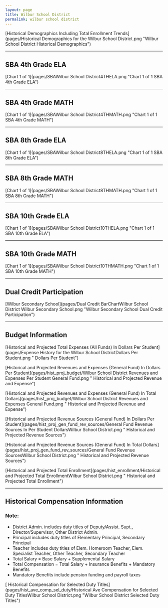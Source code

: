 ```yaml
---
layout: page
title: Wilbur School District
permalink: wilbur school district
---
```



[Historical Demographics Including Total Enrollment Trends](pages/Historical Demographics for the Wilbur School District.png "Wilbur School District Historical Demographics")

___

## SBA 4th Grade ELA

[Chart 1 of 1](pages/SBAWilbur School District4THELA.png "Chart 1 of 1 SBA 4th Grade ELA")


___

## SBA 4th Grade MATH

[Chart 1 of 1](pages/SBAWilbur School District4THMATH.png "Chart 1 of 1 SBA 4th Grade MATH")


___

## SBA 8th Grade ELA

[Chart 1 of 1](pages/SBAWilbur School District8THELA.png "Chart 1 of 1 SBA 8th Grade ELA")


___

## SBA 8th Grade MATH

[Chart 1 of 1](pages/SBAWilbur School District8THMATH.png "Chart 1 of 1 SBA 8th Grade MATH")


___

## SBA 10th Grade ELA

[Chart 1 of 1](pages/SBAWilbur School District10THELA.png "Chart 1 of 1 SBA 10th Grade ELA")


___

## SBA 10th Grade MATH

[Chart 1 of 1](pages/SBAWilbur School District10THMATH.png "Chart 1 of 1 SBA 10th Grade MATH")


___

## Dual Credit Participation

[Wilbur Secondary School](pages/Dual Credit BarChartWilbur School District Wilbur Secondary School.png "Wilbur Secondary School Dual Credit Participation")


___

## Budget Information

[Historical and Projected Total Expenses (All Funds) In Dollars Per Student](pages/Expense History for the Wilbur School DistrictDollars Per Student.png " Dollars Per Student")

[Historical and Projected Revenues and Expenses (General Fund) In Dollars Per Student](pages/hist_proj_budget/Wilbur School District Revenues and Expenses Per Student General Fund.png " Historical and Projected Revenue and Expense")

[Historical and Projected Revenues and Expenses (General Fund) In Total Dollars](pages/hist_proj_budget/Wilbur School District Revenues and Expenses General Fund.png " Historical and Projected Revenue and Expense")

[Historical and Projected Revenue Sources (General Fund) In Dollars Per Student](pages/hist_proj_gen_fund_rev_sources/General Fund Revenue Sources In Per Student DollarsWilbur School District.png " Historical and Projected Revenue Sources")

[Historical and Projected Revenue Sources (General Fund) In Total Dollars](pages/hist_proj_gen_fund_rev_sources/General Fund Revenue SourcesWilbur School District.png " Historical and Projected Revenue Sources")

[Historical and Projected Total Enrollment](pages/hist_enrollment/Historical and Projected Total EnrollmentWilbur School District.png " Historical and Projected Total Enrollment")


___

## Historical Compensation Information
### Note:
- District Admin. includes duty titles of Deputy/Assist. Supt., Director/Supervisor, Other District Admin.
- Principal includes duty titles of Elementary Principal, Secondary Principal
- Teacher includes duty titles of Elem. Homeroom Teacher, Elem. Specialist Teacher, Other Teacher, Secondary Teacher
- Total Salary = Base Salary + Supplemental Salary
- Total Compensation = Total Salary + Insurance Benefits + Mandatory Benefits
- Mandatory Benefits include pension funding and payroll taxes

[ Historical Compensation for Selected Duty Titles](pages/hist_ave_comp_sel_duty/Historical Ave Compensation for Selected Duty TitlesWilbur School District.png "Wilbur School District Selected Duty Titles")

